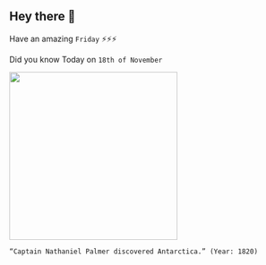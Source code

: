 ## Hey there 👋
Have an amazing `Friday` ⚡⚡⚡

Did you know Today on `18th of November`
 
 [<img src="https://connecticuthistory.org/wp-content/uploads/sites/6/2011/11/Nathaniel_Palmer-e1337455158214.jpg" width="300" />](https://connecticuthistory.org/nathaniel-palmer-discovers-antarctica-today-in-history/) 
 ```
“Captain Nathaniel Palmer discovered Antarctica.” (Year: 1820)
```
